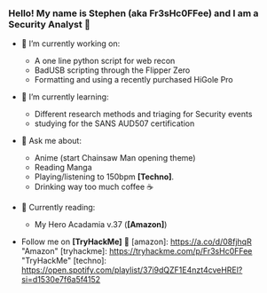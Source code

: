 ### Hello! My name is Stephen (aka Fr3sHc0FFee) and I am a Security Analyst 👋

- 🔭 I’m currently working on:
    - A one line python script for web recon
    - BadUSB scripting through the Flipper Zero
    - Formatting and using a recently purchased HiGole Pro
- 🌱 I’m currently learning:
    - Different research methods and triaging for Security events
    - studying for the SANS AUD507 certification
- 💬 Ask me about:
    - Anime (start Chainsaw Man opening theme)
    - Reading Manga
    - Playing/listening to 150bpm **[Techno]**.
    - Drinking way too much coffee ☕
- 📖 Currently reading:
    - My Hero Acadamia v.37 (**[Amazon]**)

      
- Follow me on **[TryHackMe]** 🤖
[amazon]: https://a.co/d/08fjhqR "Amazon"
[tryhackme]: https://tryhackme.com/p/Fr3sHc0FFee "TryHackMe"
[techno]: https://open.spotify.com/playlist/37i9dQZF1E4nzt4cveHREl?si=d1530e7f6a5f4152
